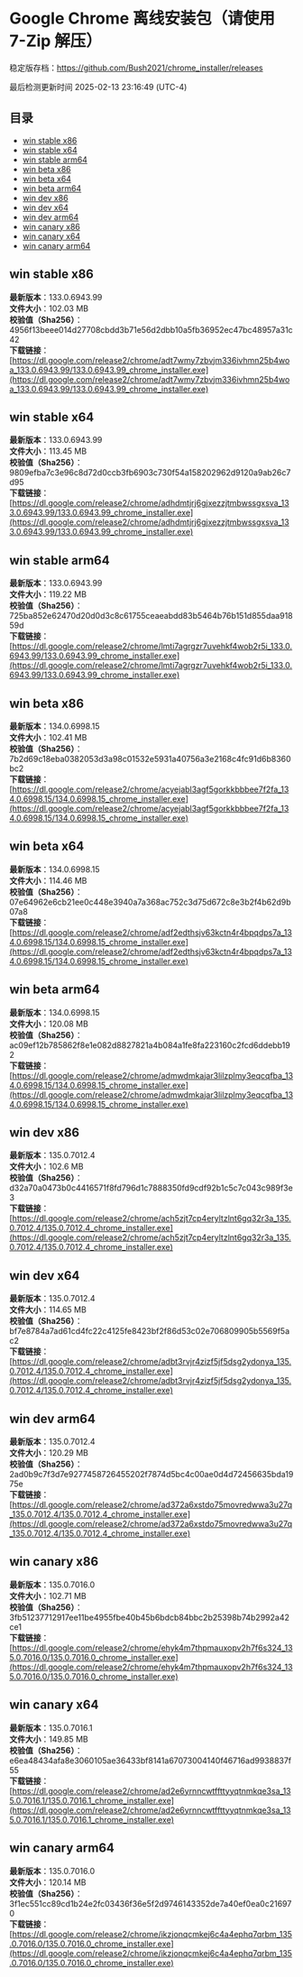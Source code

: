 # Google Chrome 离线安装包（请使用 7-Zip 解压）
稳定版存档：<https://github.com/Bush2021/chrome_installer/releases>

最后检测更新时间
2025-02-13 23:16:49 (UTC-4)

## 目录
* [win stable x86](https://github.com/Bush2021/chrome_installer?tab=readme-ov-file#win-stable-x86)
* [win stable x64](https://github.com/Bush2021/chrome_installer?tab=readme-ov-file#win-stable-x64)
* [win stable arm64](https://github.com/Bush2021/chrome_installer?tab=readme-ov-file#win-stable-arm64)
* [win beta x86](https://github.com/Bush2021/chrome_installer?tab=readme-ov-file#win-beta-x86)
* [win beta x64](https://github.com/Bush2021/chrome_installer?tab=readme-ov-file#win-beta-x64)
* [win beta arm64](https://github.com/Bush2021/chrome_installer?tab=readme-ov-file#win-beta-arm64)
* [win dev x86](https://github.com/Bush2021/chrome_installer?tab=readme-ov-file#win-dev-x86)
* [win dev x64](https://github.com/Bush2021/chrome_installer?tab=readme-ov-file#win-dev-x64)
* [win dev arm64](https://github.com/Bush2021/chrome_installer?tab=readme-ov-file#win-dev-arm64)
* [win canary x86](https://github.com/Bush2021/chrome_installer?tab=readme-ov-file#win-canary-x86)
* [win canary x64](https://github.com/Bush2021/chrome_installer?tab=readme-ov-file#win-canary-x64)
* [win canary arm64](https://github.com/Bush2021/chrome_installer?tab=readme-ov-file#win-canary-arm64)

## win stable x86
**最新版本**：133.0.6943.99  
**文件大小**：102.03 MB  
**校验值（Sha256）**：4956f13beee014d27708cbdd3b71e56d2dbb10a5fb36952ec47bc48957a31c42  
**下载链接**：[https://dl.google.com/release2/chrome/adt7wmy7zbvjm336ivhmn25b4woa_133.0.6943.99/133.0.6943.99_chrome_installer.exe](https://dl.google.com/release2/chrome/adt7wmy7zbvjm336ivhmn25b4woa_133.0.6943.99/133.0.6943.99_chrome_installer.exe)  

## win stable x64
**最新版本**：133.0.6943.99  
**文件大小**：113.45 MB  
**校验值（Sha256）**：9809efba7c3e96c8d72d0ccb3fb6903c730f54a158202962d9120a9ab26c7d95  
**下载链接**：[https://dl.google.com/release2/chrome/adhdmtjrj6gjxezzjtmbwssgxsva_133.0.6943.99/133.0.6943.99_chrome_installer.exe](https://dl.google.com/release2/chrome/adhdmtjrj6gjxezzjtmbwssgxsva_133.0.6943.99/133.0.6943.99_chrome_installer.exe)  

## win stable arm64
**最新版本**：133.0.6943.99  
**文件大小**：119.22 MB  
**校验值（Sha256）**：725ba852e62470d20d0d3c8c61755ceaeabdd83b5464b76b151d855daa91859d  
**下载链接**：[https://dl.google.com/release2/chrome/lmti7agrgzr7uvehkf4wob2r5i_133.0.6943.99/133.0.6943.99_chrome_installer.exe](https://dl.google.com/release2/chrome/lmti7agrgzr7uvehkf4wob2r5i_133.0.6943.99/133.0.6943.99_chrome_installer.exe)  

## win beta x86
**最新版本**：134.0.6998.15  
**文件大小**：102.41 MB  
**校验值（Sha256）**：7b2d69c18eba0382053d3a98c01532e5931a40756a3e2168c4fc91d6b8360bc2  
**下载链接**：[https://dl.google.com/release2/chrome/acyejabl3agf5gorkkbbbee7f2fa_134.0.6998.15/134.0.6998.15_chrome_installer.exe](https://dl.google.com/release2/chrome/acyejabl3agf5gorkkbbbee7f2fa_134.0.6998.15/134.0.6998.15_chrome_installer.exe)  

## win beta x64
**最新版本**：134.0.6998.15  
**文件大小**：114.46 MB  
**校验值（Sha256）**：07e64962e6cb21ee0c448e3940a7a368ac752c3d75d672c8e3b2f4b62d9b07a8  
**下载链接**：[https://dl.google.com/release2/chrome/adf2edthsjv63kctn4r4bpqdps7a_134.0.6998.15/134.0.6998.15_chrome_installer.exe](https://dl.google.com/release2/chrome/adf2edthsjv63kctn4r4bpqdps7a_134.0.6998.15/134.0.6998.15_chrome_installer.exe)  

## win beta arm64
**最新版本**：134.0.6998.15  
**文件大小**：120.08 MB  
**校验值（Sha256）**：ac09ef12b785862f8e1e082d8827821a4b084a1fe8fa223160c2fcd6ddebb192  
**下载链接**：[https://dl.google.com/release2/chrome/admwdmkajar3lilzplmy3eqcqfba_134.0.6998.15/134.0.6998.15_chrome_installer.exe](https://dl.google.com/release2/chrome/admwdmkajar3lilzplmy3eqcqfba_134.0.6998.15/134.0.6998.15_chrome_installer.exe)  

## win dev x86
**最新版本**：135.0.7012.4  
**文件大小**：102.6 MB  
**校验值（Sha256）**：d32a70a0473b0c4416571f8fd796d1c7888350fd9cdf92b1c5c7c043c989f3e3  
**下载链接**：[https://dl.google.com/release2/chrome/ach5zjt7cp4eryltzlnt6gq32r3a_135.0.7012.4/135.0.7012.4_chrome_installer.exe](https://dl.google.com/release2/chrome/ach5zjt7cp4eryltzlnt6gq32r3a_135.0.7012.4/135.0.7012.4_chrome_installer.exe)  

## win dev x64
**最新版本**：135.0.7012.4  
**文件大小**：114.65 MB  
**校验值（Sha256）**：bf7e8784a7ad61cd4fc22c4125fe8423bf2f86d53c02e706809905b5569f5ac2  
**下载链接**：[https://dl.google.com/release2/chrome/adbt3rvjr4zizf5jf5dsg2ydonya_135.0.7012.4/135.0.7012.4_chrome_installer.exe](https://dl.google.com/release2/chrome/adbt3rvjr4zizf5jf5dsg2ydonya_135.0.7012.4/135.0.7012.4_chrome_installer.exe)  

## win dev arm64
**最新版本**：135.0.7012.4  
**文件大小**：120.29 MB  
**校验值（Sha256）**：2ad0b9c7f3d7e9277458726455202f7874d5bc4c00ae0d4d72456635bda1975e  
**下载链接**：[https://dl.google.com/release2/chrome/ad372a6xstdo75movredwwa3u27q_135.0.7012.4/135.0.7012.4_chrome_installer.exe](https://dl.google.com/release2/chrome/ad372a6xstdo75movredwwa3u27q_135.0.7012.4/135.0.7012.4_chrome_installer.exe)  

## win canary x86
**最新版本**：135.0.7016.0  
**文件大小**：102.71 MB  
**校验值（Sha256）**：3fb51237712917ee11be4955fbe40b45b6bdcb84bbc2b25398b74b2992a42ce1  
**下载链接**：[https://dl.google.com/release2/chrome/ehyk4m7thpmauxopv2h7f6s324_135.0.7016.0/135.0.7016.0_chrome_installer.exe](https://dl.google.com/release2/chrome/ehyk4m7thpmauxopv2h7f6s324_135.0.7016.0/135.0.7016.0_chrome_installer.exe)  

## win canary x64
**最新版本**：135.0.7016.1  
**文件大小**：149.85 MB  
**校验值（Sha256）**：e6ea48434afa8e3060105ae36433bf8141a67073004140f46716ad9938837f55  
**下载链接**：[https://dl.google.com/release2/chrome/ad2e6yrnncwtffttyyqtnmkqe3sa_135.0.7016.1/135.0.7016.1_chrome_installer.exe](https://dl.google.com/release2/chrome/ad2e6yrnncwtffttyyqtnmkqe3sa_135.0.7016.1/135.0.7016.1_chrome_installer.exe)  

## win canary arm64
**最新版本**：135.0.7016.0  
**文件大小**：120.14 MB  
**校验值（Sha256）**：3f1ec551cc89cd1b24e2fc03436f36e5f2d9746143352de7a40ef0ea0c216970  
**下载链接**：[https://dl.google.com/release2/chrome/ikzjonqcmkej6c4a4ephq7qrbm_135.0.7016.0/135.0.7016.0_chrome_installer.exe](https://dl.google.com/release2/chrome/ikzjonqcmkej6c4a4ephq7qrbm_135.0.7016.0/135.0.7016.0_chrome_installer.exe)  

